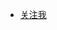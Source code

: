 -  [关注我](<img  src="//otter.qiniudn.com/qrcode_for_gh_6f91f11a44b3_258.jpg" style="max-width: 300px;">
)